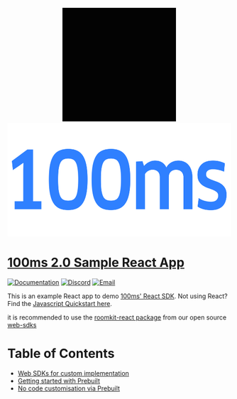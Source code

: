 <p align="center" >
  <a href="https://100ms.live/">
  <img src="https://github.com/100mslive/100ms-ios-sdk/blob/main/100ms.gif" height=256/> 
  <img src="https://github.com/100mslive/100ms-ios-sdk/blob/main/100ms.svg" title="100ms logo" float=center height=256>
</p>


# 100ms 2.0 Sample React App

[![Documentation](https://img.shields.io/badge/Read-Documentation-blue)](https://docs.100ms.live/javascript/v2/foundation/basics)
[![Discord](https://img.shields.io/badge/Community-Join%20on%20Discord-blue)](https://discord.gg/F8cNgbjSaQ)
[![Email](https://img.shields.io/badge/Contact-Know%20More-blue)](mailto:founders@100ms.live)

This is an example React app to demo [100ms' React SDK](https://www.npmjs.com/package/@100mslive/react-sdk).
Not using React? Find the [Javascript Quickstart here](https://docs.100ms.live/javascript/v2/guides/javascript-quickstart).

it is recommended to use the [roomkit-react package](https://github.com/100mslive/web-sdks/tree/main/packages/roomkit-react) from our open source [web-sdks](https://github.com/100mslive/web-sdks)

# Table of Contents
* [Web SDKs for custom implementation](https://github.com/100mslive/web-sdks)
* [Getting started with Prebuilt](https://www.100ms.live/docs/get-started/v2/get-started/prebuilt/quickstart)
* [No code customisation via Prebuilt](https://www.100ms.live/docs/get-started/v2/get-started/prebuilt/overview#customize-prebuilt)